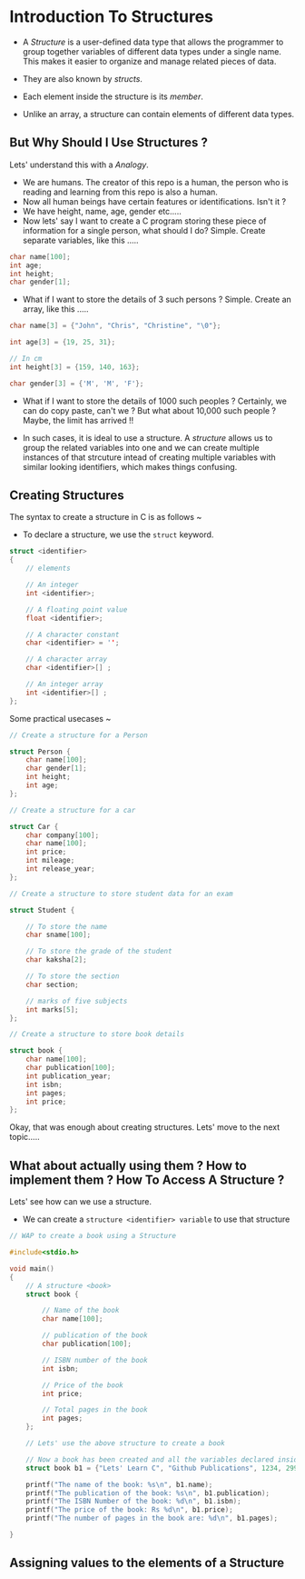 # Introduction To Structures

* A *Structure* is a user-defined data type that allows the programmer to group together variables of different data types under a single name. This makes it easier to organize and manage related pieces of data.

* They are also known by *structs*.

* Each element inside the structure is its *member*.

* Unlike an array, a structure can contain elements of different data types.

## But Why Should I Use Structures ?

Lets' understand this with a _Analogy_.
* We are humans. The creator of this repo is a human, the person who is reading and learning from this repo is also a human.
* Now all human beings have certain features or identifications. Isn't it ?
* We have height, name, age, gender etc.....
* Now lets' say I want to create a C program storing these piece of information for a single person, what should I do? Simple. Create separate variables, like this .....

```c
char name[100];
int age;
int height;
char gender[1];
```

* What if I want to store the details of 3 such persons ? Simple. Create an array, like this .....

```c
char name[3] = {"John", "Chris", "Christine", "\0"};

int age[3] = {19, 25, 31};

// In cm
int height[3] = {159, 140, 163};

char gender[3] = {'M', 'M', 'F'};
```

* What if I want to store the details of 1000 such peoples ? Certainly, we can do copy paste, can't we ? But what about 10,000 such people ? Maybe, the limit has arrived !!

* In such cases, it is ideal to use a structure. A *structure* allows us to group the related variables into one and we can create multiple instances of that strcuture intead of creating multiple variables with similar looking identifiers, which makes things confusing.

## Creating Structures

The syntax to create a structure in C is as follows ~

* To declare a structure, we use the `struct` keyword.


```c
struct <identifier>
{
    // elements

    // An integer
    int <identifier>;

    // A floating point value
    float <identifier>;

    // A character constant
    char <identifier> = '';

    // A character array
    char <identifier>[] ;

    // An integer array
    int <identifier>[] ;
};
```

Some practical usecases ~

```c
// Create a structure for a Person

struct Person {
    char name[100];
    char gender[1];
    int height;
    int age;
};
```

```c
// Create a structure for a car

struct Car {
    char company[100];
    char name[100];
    int price;
    int mileage;
    int release_year;
};
```

```c
// Create a structure to store student data for an exam

struct Student {

    // To store the name
    char sname[100];

    // To store the grade of the student
    char kaksha[2];

    // To store the section
    char section;

    // marks of five subjects
    int marks[5];
};
```

```c
// Create a structure to store book details

struct book {
    char name[100];
    char publication[100];
    int publication_year;
    int isbn;
    int pages;
    int price;
};
```

Okay, that was enough about creating structures. Lets' move to the next topic.....

## What about actually using them ? How to implement them ? How To Access A Structure ? 
Lets' see how can we use a structure.
* We can create a `structure <identifier> variable` to use that structure
```c
// WAP to create a book using a Structure

#include<stdio.h>

void main()
{
    // A structure <book>
    struct book {

        // Name of the book
        char name[100];

        // publication of the book
        char publication[100];

        // ISBN number of the book
        int isbn;

        // Price of the book
        int price;

        // Total pages in the book
        int pages;
    };

    // Lets' use the above structure to create a book 

    // Now a book has been created and all the variables declared inside the structure are now can be used to store the details of this book without even creating any new variable 
    struct book b1 = {"Lets' Learn C", "Github Publications", 1234, 299, 400};

    printf("The name of the book: %s\n", b1.name);
    printf("The publication of the book: %s\n", b1.publication);
    printf("The ISBN Number of the book: %d\n", b1.isbn);
    printf("The price of the book: Rs %d\n", b1.price);
    printf("The number of pages in the book are: %d\n", b1.pages);

}
```

## Assigning values to the elements of a Structure

